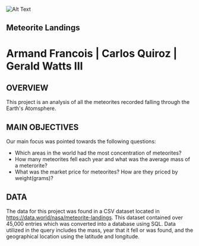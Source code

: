 ![Alt Text](https://media.giphy.com/media/14u2ZI1XhkoZCU/giphy.gif)

## Meteorite Landings

# Armand Francois | Carlos Quiroz | Gerald Watts III

## OVERVIEW
This project is an analysis of all the meteorites recorded falling through the Earth's Atomsphere. 

## MAIN OBJECTIVES
Our main focus was pointed towards the following questions:

- Which areas in the world had the most concentration of meteorites?
- How many meteorites fell each year and what was the average mass of a meterorite?
- What was the market price for meteorites? How are they priced by weight(grams)?

## DATA
The data for this project was found in a CSV dataset located in https://data.world/nasa/meteorite-landings. This dataset contained over 45,000 entries which was converted into a database using SQL. Data utilized in the query includes the mass, year that it fell or was found, and the geographical location using the latitude and longitude.
